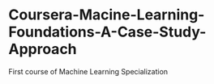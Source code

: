 # Coursera-Macine-Learning-Foundations-A-Case-Study-Approach
First course of Machine Learning Specialization
